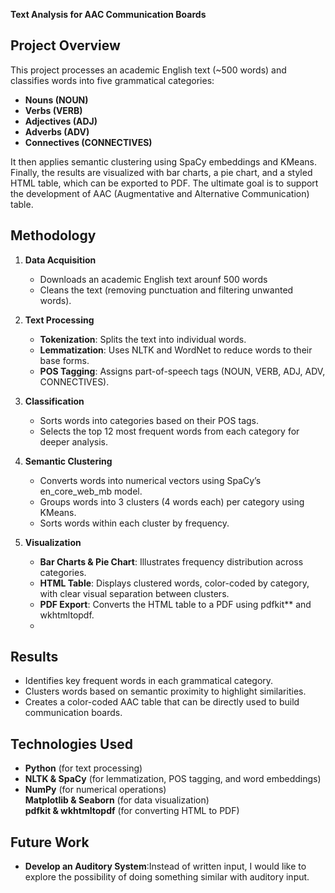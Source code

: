 **Text Analysis for AAC Communication Boards**

## **Project Overview**

This project processes an academic English text (~500 words) and classifies words into five grammatical categories:
- **Nouns (NOUN)**
- **Verbs (VERB)**
- **Adjectives (ADJ)**
- **Adverbs (ADV)**
- **Connectives (CONNECTIVES)**

It then applies semantic clustering using SpaCy embeddings and KMeans. Finally, the results are visualized with bar charts, a pie chart, and a styled HTML table, which can be exported to PDF. The ultimate goal is to support the development of AAC (Augmentative and Alternative Communication) table.

## **Methodology**

1. **Data Acquisition**  
   - Downloads an academic English text arounf 500 words  
   - Cleans the text (removing punctuation and filtering unwanted words).

2. **Text Processing**  
   - **Tokenization**: Splits the text into individual words.  
   - **Lemmatization**: Uses NLTK and WordNet to reduce words to their base forms.  
   - **POS Tagging**: Assigns part-of-speech tags (NOUN, VERB, ADJ, ADV, CONNECTIVES).

3. **Classification**  
   - Sorts words into categories based on their POS tags.  
   - Selects the top 12 most frequent words from each category for deeper analysis.

4. **Semantic Clustering**  
   - Converts words into numerical vectors using SpaCy’s en_core_web_mb model.  
   - Groups words into 3 clusters (4 words each) per category using KMeans.  
   - Sorts words within each cluster by frequency.

5. **Visualization**  
   - **Bar Charts & Pie Chart**: Illustrates frequency distribution across categories.  
   - **HTML Table**: Displays clustered words, color-coded by category, with clear visual separation between clusters.  
   - **PDF Export**: Converts the HTML table to a PDF using pdfkit** and wkhtmltopdf.
   - 
## **Results**
- Identifies key frequent words in each grammatical category.  
- Clusters words based on semantic proximity to highlight similarities.  
- Creates a color-coded AAC table that can be directly used to build communication boards.

## **Technologies Used**
-  **Python** (for text processing)  
-  **NLTK & SpaCy** (for lemmatization, POS tagging, and word embeddings)  
-  **NumPy** (for numerical operations)  
   **Matplotlib & Seaborn** (for data visualization)  
   **pdfkit & wkhtmltopdf** (for converting HTML to PDF)

## **Future Work**
- **Develop an Auditory System**:Instead of written input, I would like to explore the possibility of doing something similar with auditory input.


